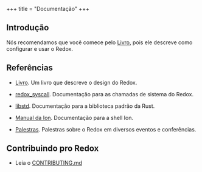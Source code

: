 +++
title = "Documentação"
+++

## Introdução

Nós recomendamos que você comece pelo [Livro](https://doc.redox-os.org/book/), pois ele descreve como configurar e usar o Redox.

## Referências

- [Livro](https://doc.redox-os.org/book/). Um livro que descreve o design do Redox.

- [redox_syscall](https://docs.rs/redox_syscall/latest/syscall/). Documentação para as chamadas de sistema do Redox.

- [libstd](https://doc.rust-lang.org/stable/std/). Documentação para a biblioteca padrão da Rust.

- [Manual da Ion](https://doc.redox-os.org/ion-manual/). Documentação para a shell Ion.

- [Palestras](/talks/). Palestras sobre o Redox em diversos eventos e conferências.

## Contribuindo pro Redox

- Leia o [CONTRIBUTING.md](https://gitlab.redox-os.org/redox-os/redox/-/blob/master/CONTRIBUTING.md)
